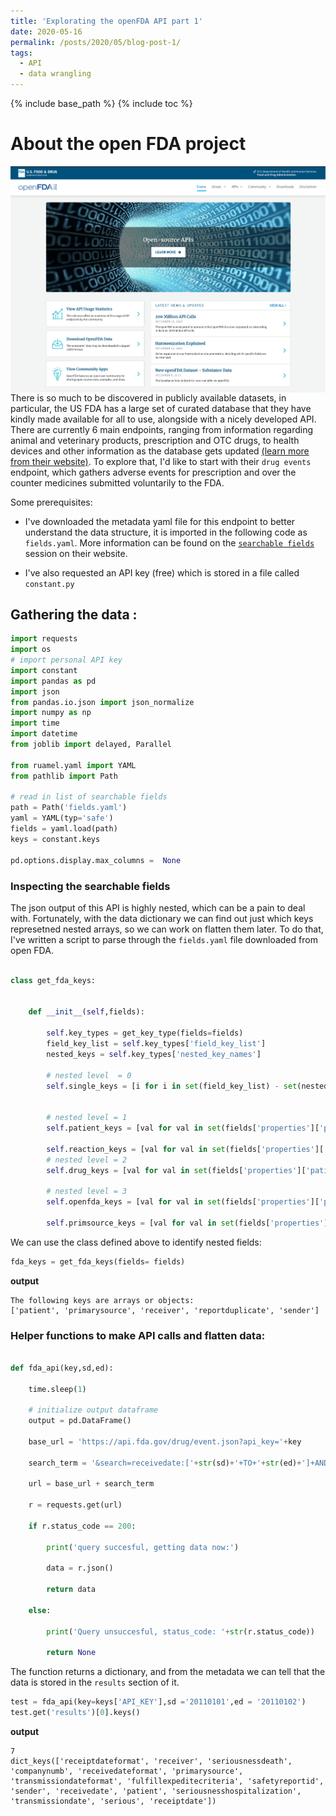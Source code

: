 ```yaml
---
title: 'Explorating the openFDA API part 1'
date: 2020-05-16
permalink: /posts/2020/05/blog-post-1/
tags:
  - API
  - data wrangling
---
```


{% include base_path %}
{% include toc %}


# About the open FDA project


<img src="/images/openFDA_fig.png"
     alt="open fda fig"
     style="float: left; margin-right: 10px;" />




There is so much to be discovered in publicly available datasets, in particular, the US FDA has a large set of curated database that they have kindly made available for all to use, alongside with a nicely developed API. There are currently 6 main endpoints, ranging from information regarding animal and veterinary products, prescription and OTC drugs, to health devices and other information as the database gets updated [(learn more from their website)](https://open.fda.gov/apis/downloads/).  To explore that, I'd like to start with their `drug events` endpoint, which gathers adverse events for prescription and over the counter medicines submitted voluntarily to the FDA.

Some prerequisites:

- I've downloaded the metadata yaml file for this endpoint to better understand the data structure, it is imported in the following code as `fields.yaml`. More information can be found on the [`searchable fields`](https://open.fda.gov/apis/drug/event/searchable-fields) session on their website.

- I've also requested an API key (free) which is stored in a file called `constant.py`


## Gathering the data :

```python
import requests
import os
# import personal API key
import constant
import pandas as pd
import json
from pandas.io.json import json_normalize
import numpy as np
import time
import datetime
from joblib import delayed, Parallel

from ruamel.yaml import YAML
from pathlib import Path

# read in list of searchable fields
path = Path('fields.yaml')
yaml = YAML(typ='safe')
fields = yaml.load(path)
keys = constant.keys

pd.options.display.max_columns =  None

```
### Inspecting the searchable fields

The json output of this API is highly nested, which can be a pain to deal with. Fortunately, with the data dictionary we can find out just which keys represetned nested arrays, so we can work on flatten them later. To do that, I've written a script to parse through the `fields.yaml` file downloaded from open FDA.


```python

class get_fda_keys:


    def __init__(self,fields):

        self.key_types = get_key_type(fields=fields)
        field_key_list = self.key_types['field_key_list']
        nested_keys = self.key_types['nested_key_names']      

        # nested level  = 0
        self.single_keys = [i for i in set(field_key_list) - set(nested_keys)]


        # nested level = 1
        self.patient_keys = [val for val in set(fields['properties']['patient']['properties'].keys())- {'drug','reaction'}]

        self.reaction_keys = [val for val in set(fields['properties']['patient']['properties']['reaction']['items']['properties'].keys())]
        # nested level = 2
        self.drug_keys = [val for val in set(fields['properties']['patient']['properties']['drug']['items']['properties'].keys()) - {'openfda'}]

        # nested level = 3
        self.openfda_keys = [val for val in set(fields['properties']['patient']['properties']['drug']['items']['properties']['openfda']['properties'].keys())]

        self.primsource_keys = [val for val in set(fields['properties']['primarysource']['properties'].keys()) - {'literaturereference'}]


```

We can use the class defined above to identify nested fields:

```python
fda_keys = get_fda_keys(fields= fields)

```

**output**

```
The following keys are arrays or objects:
['patient', 'primarysource', 'receiver', 'reportduplicate', 'sender']

```

### Helper functions to make API calls and flatten data:

```python

def fda_api(key,sd,ed):

    time.sleep(1)

    # initialize output dataframe
    output = pd.DataFrame()

    base_url = 'https://api.fda.gov/drug/event.json?api_key='+key

    search_term = '&search=receivedate:['+str(sd)+'+TO+'+str(ed)+']+AND+patient.patientonsetage:[1.0+TO+40000.0]+AND+patient.patientsex:[1+TO+2]&sort=receivedate:desc&limit=100'

    url = base_url + search_term

    r = requests.get(url)

    if r.status_code == 200:   

        print('query succesful, getting data now:')

        data = r.json()

        return data

    else:

        print('Query unsuccesful, status_code: '+str(r.status_code))

        return None


```

The function returns a dictionary, and from the metadata we can tell that the data is stored in the `results` section of it.  

```python
test = fda_api(key=keys['API_KEY'],sd ='20110101',ed = '20110102')
test.get('results')[0].keys()
```

**output**

```
7
dict_keys(['receiptdateformat', 'receiver', 'seriousnessdeath', 'companynumb', 'receivedateformat', 'primarysource', 'transmissiondateformat', 'fulfillexpeditecriteria', 'safetyreportid', 'sender', 'receivedate', 'patient', 'seriousnesshospitalization', 'transmissiondate', 'serious', 'receiptdate'])
```

